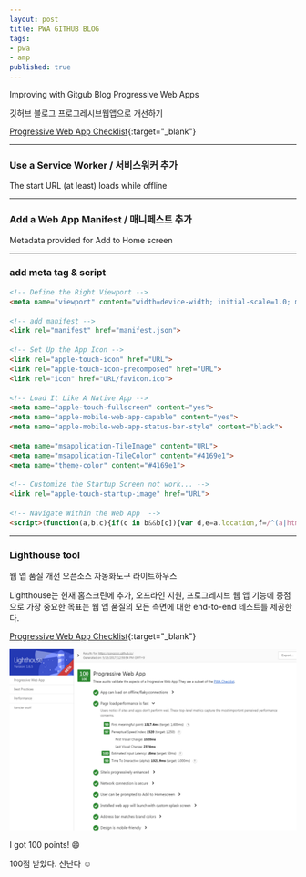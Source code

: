 ```yaml
---
layout: post
title: PWA GITHUB BLOG
tags:
- pwa
- amp
published: true
---
```



Improving with  Gitgub Blog Progressive Web Apps

깃허브 블로그 프로그레시브웹앱으로 개선하기




[Progressive Web App Checklist](https://developers.google.com/web/progressive-web-apps/checklist){:target="_blank"}

---

### Use a Service Worker / 서비스워커 추가

The start URL (at least) loads while offline

---

### Add a Web App Manifest / 매니페스트 추가

Metadata provided for Add to Home screen

---

### add meta tag & script

```html
<!-- Define the Right Viewport -->
<meta name="viewport" content="width=device-width; initial-scale=1.0; maximum-scale=1.0; user-scalable=no" />

<!-- add manifest -->
<link rel="manifest" href="manifest.json">

<!-- Set Up the App Icon -->
<link rel="apple-touch-icon" href="URL">
<link rel="apple-touch-icon-precomposed" href="URL">
<link rel="icon" href="URL/favicon.ico">

<!-- Load It Like A Native App -->
<meta name="apple-touch-fullscreen" content="yes">
<meta name="apple-mobile-web-app-capable" content="yes">
<meta name="apple-mobile-web-app-status-bar-style" content="black">

<meta name="msapplication-TileImage" content="URL">
<meta name="msapplication-TileColor" content="#4169e1">
<meta name="theme-color" content="#4169e1">

<!-- Customize the Startup Screen not work... -->
<link rel="apple-touch-startup-image" href="URL">

<!-- Navigate Within the Web App  -->
<script>(function(a,b,c){if(c in b&&b[c]){var d,e=a.location,f=/^(a|html)$/i;a.addEventListener("click",function(a){d=a.target;while(!f.test(d.nodeName))d=d.parentNode;"href"in d&&(d.href.indexOf("http")||~d.href.indexOf(e.host))&&(a.preventDefault(),e.href=d.href)},!1)}})(document,window.navigator,"standalone")</script> 
```

---

### Lighthouse tool

웹 앱 품질 개선 오픈소스 자동화도구 라이트하우스

Lighthouse는 현재 홈스크린에 추가, 오프라인 지원, 프로그레시브 웹 앱 기능에 중점으로 가장 중요한 목표는 웹 앱 품질의 모든 측면에 대한 end-to-end 테스트를 제공한다.


[Progressive Web App Checklist](https://developers.google.com/web/tools/lighthouse/){:target="_blank"}


![](../images/pwa.jpg)

I got 100 points! :smile:

100점 받았다. 신난다 :relaxed:




